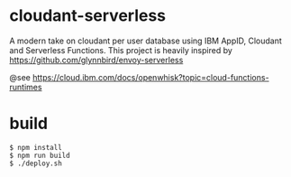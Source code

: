 # cloudant-serverless
A modern take on cloudant per user database using IBM AppID, Cloudant and Serverless Functions. This project is heavily inspired by https://github.com/glynnbird/envoy-serverless


@see https://cloud.ibm.com/docs/openwhisk?topic=cloud-functions-runtimes


# build
```
$ npm install
$ npm run build
$ ./deploy.sh
```
